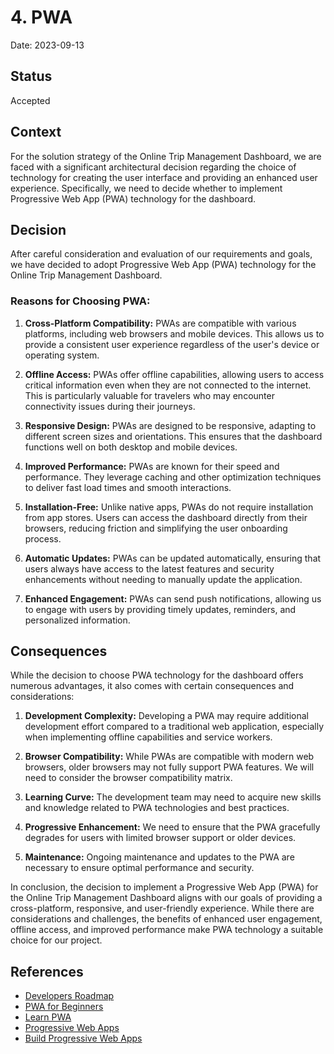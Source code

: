 # 4. PWA
Date: 2023-09-13
## Status

Accepted

## Context

For the solution strategy of the Online Trip Management Dashboard, we are faced with a significant architectural decision regarding the choice of technology for creating the user interface and providing an enhanced user experience. Specifically, we need to decide whether to implement Progressive Web App (PWA) technology for the dashboard.

## Decision

After careful consideration and evaluation of our requirements and goals, we have decided to adopt Progressive Web App (PWA) technology for the Online Trip Management Dashboard.

### Reasons for Choosing PWA:

1. **Cross-Platform Compatibility:** PWAs are compatible with various platforms, including web browsers and mobile devices. This allows us to provide a consistent user experience regardless of the user's device or operating system.

2. **Offline Access:** PWAs offer offline capabilities, allowing users to access critical information even when they are not connected to the internet. This is particularly valuable for travelers who may encounter connectivity issues during their journeys.

3. **Responsive Design:** PWAs are designed to be responsive, adapting to different screen sizes and orientations. This ensures that the dashboard functions well on both desktop and mobile devices.

4. **Improved Performance:** PWAs are known for their speed and performance. They leverage caching and other optimization techniques to deliver fast load times and smooth interactions.

5. **Installation-Free:** Unlike native apps, PWAs do not require installation from app stores. Users can access the dashboard directly from their browsers, reducing friction and simplifying the user onboarding process.

6. **Automatic Updates:** PWAs can be updated automatically, ensuring that users always have access to the latest features and security enhancements without needing to manually update the application.

7. **Enhanced Engagement:** PWAs can send push notifications, allowing us to engage with users by providing timely updates, reminders, and personalized information.

## Consequences

While the decision to choose PWA technology for the dashboard offers numerous advantages, it also comes with certain consequences and considerations:

1. **Development Complexity:** Developing a PWA may require additional development effort compared to a traditional web application, especially when implementing offline capabilities and service workers.

2. **Browser Compatibility:** While PWAs are compatible with modern web browsers, older browsers may not fully support PWA features. We will need to consider the browser compatibility matrix.

3. **Learning Curve:** The development team may need to acquire new skills and knowledge related to PWA technologies and best practices.

4. **Progressive Enhancement:** We need to ensure that the PWA gracefully degrades for users with limited browser support or older devices.

5. **Maintenance:** Ongoing maintenance and updates to the PWA are necessary to ensure optimal performance and security.

In conclusion, the decision to implement a Progressive Web App (PWA) for the Online Trip Management Dashboard aligns with our goals of providing a cross-platform, responsive, and user-friendly experience. While there are considerations and challenges, the benefits of enhanced user engagement, offline access, and improved performance make PWA technology a suitable choice for our project.

## References
- [Developers Roadmap](https://roadmap.sh/)
- [PWA for Beginners](https://www.freecodecamp.org/news/what-are-progressive-web-apps/)
- [Learn PWA](https://web.dev/learn/pwa/)
- [Progressive Web Apps](https://developer.mozilla.org/en-US/docs/Web/Progressive_web_apps)
- [Build Progressive Web Apps](https://www.youtube.com/watch?v=sFsRylCQblw)

